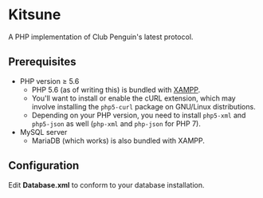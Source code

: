 # Kitsune
A PHP implementation of Club Penguin's latest protocol.

## Prerequisites
* PHP version ≥ 5.6
  * PHP 5.6 (as of writing this) is bundled with [XAMPP](https://www.apachefriends.org/).
  * You'll want to install or enable the cURL extension, which may involve installing the ```php5-curl``` package on GNU/Linux distributions.
  * Depending on your PHP version, you need to install ```php5-xml``` and ```php5-json``` as well (```php-xml``` and ```php-json``` for PHP 7).
* MySQL server
  * MariaDB (which works) is also bundled with XAMPP.

## Configuration
Edit **Database.xml** to conform to your database installation.
